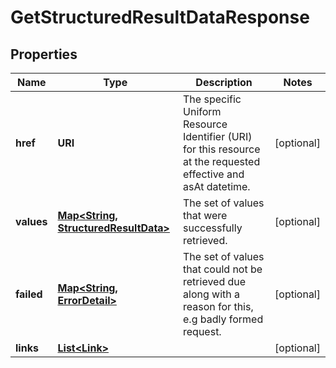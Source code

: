 

# GetStructuredResultDataResponse


## Properties

| Name | Type | Description | Notes |
|------------ | ------------- | ------------- | -------------|
|**href** | **URI** | The specific Uniform Resource Identifier (URI) for this resource at the requested effective and asAt datetime. |  [optional] |
|**values** | [**Map&lt;String, StructuredResultData&gt;**](StructuredResultData.md) | The set of values that were successfully retrieved. |  [optional] |
|**failed** | [**Map&lt;String, ErrorDetail&gt;**](ErrorDetail.md) | The set of values that could not be retrieved due along with a reason for this, e.g badly formed request. |  [optional] |
|**links** | [**List&lt;Link&gt;**](Link.md) |  |  [optional] |



